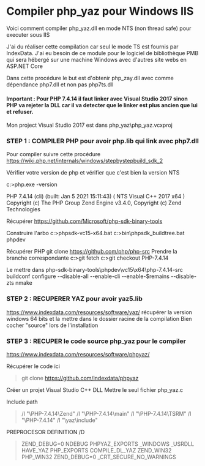 # Compiler php_yaz pour Windows IIS

Voici comment compiler php_yaz.dll en mode NTS (non thread safe) pour executer sous IIS

J'ai du réaliser cette compilation car seul le mode TS est fournis par IndexData. J'ai eu besoin de ce module pour le logiciel de bibliothèque PMB qui sera hébergé sur une machine Windows avec d'autres site webs en ASP.NET Core

Dans cette procédure le but est d'obtenir php_zay.dll avec comme dépendance php7.dll et non pas php7ts.dll

#### Important : Pour PHP 7.4.14 il faut linker avec Visual Studio 2017 sinon PHP va rejeter la DLL car il va detecter que le linker est plus ancien que lui et refuser.

Mon project Visual Studio 2017 est dans php_yaz\php_yaz.vcxproj


### STEP 1 : COMPILER PHP pour avoir php.lib qui link avec php7.dll

Pour compiler suivre cette procédure
https://wiki.php.net/internals/windows/stepbystepbuild_sdk_2

Vérifier votre version de php et vérifier que c'est bien la version NTS

c:\>php.exe -version

PHP 7.4.14 (cli) (built: Jan  5 2021 15:11:43) ( NTS Visual C++ 2017 x64 )
Copyright (c) The PHP Group
Zend Engine v3.4.0, Copyright (c) Zend Technologies

Récupérer 
https://github.com/Microsoft/php-sdk-binary-tools

Construire l'arbo
c:\>phpsdk-vc15-x64.bat
c:\>bin\phpsdk_buildtree.bat phpdev

Récupérer PHP
git clone https://github.com/php/php-src
Prendre la branche correspondante
c:\>git fetch
c:\>git checkout PHP-7.4.14

Le mettre dans php-sdk-binary-tools\phpdev\vc15\x64\php-7.4.14-src
buildconf
configure --disable-all --enable-cli --enable-$remains --disable-zts
nmake

### STEP 2 : RECUPERER YAZ pour avoir yaz5.lib
https://www.indexdata.com/resources/software/yaz/
récupérer la version windows 64 bits et la mettre dans le dossier racine de la compilation
Bien cocher "source" lors de l'installation

### STEP 3 : RECUPER le code source php_yaz pour le compiler
https://www.indexdata.com/resources/software/phpyaz/

Récupérer le code ici

> git clone https://github.com/indexdata/phpyaz

Créer un projet Visual Studio C++ DLL
Mettre le seul fichier php_yaz.c

Include path
> /I "\PHP-7.4.14\Zend" /I "\PHP-7.4.14\main" /I "\PHP-7.4.14\TSRM" /I "\PHP-7.4.14" /I "\yaz\include"


PREPROCESOR DEFINITION /D

> ZEND_DEBUG=0 NDEBUG PHPYAZ_EXPORTS _WINDOWS _USRDLL HAVE_YAZ PHP_EXPORTS COMPILE_DL_YAZ ZEND_WIN32 PHP_WIN32 ZEND_DEBUG=0 _CRT_SECURE_NO_WARNINGS

